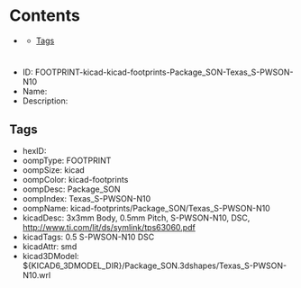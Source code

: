 



Contents
========

* [](#)
	* [Tags](#tags)

# 

- ID: FOOTPRINT-kicad-kicad-footprints-Package_SON-Texas_S-PWSON-N10
- Name: 
- Description: 

## Tags

- hexID: 
- oompType: FOOTPRINT
- oompSize: kicad
- oompColor: kicad-footprints
- oompDesc: Package_SON
- oompIndex: Texas_S-PWSON-N10
- oompName: kicad-footprints/Package_SON/Texas_S-PWSON-N10
- kicadDesc: 3x3mm Body, 0.5mm Pitch, S-PWSON-N10, DSC, http://www.ti.com/lit/ds/symlink/tps63060.pdf
- kicadTags: 0.5 S-PWSON-N10 DSC
- kicadAttr: smd
- kicad3DModel: ${KICAD6_3DMODEL_DIR}/Package_SON.3dshapes/Texas_S-PWSON-N10.wrl
